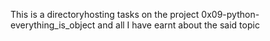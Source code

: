 This is a directoryhosting tasks on the project  0x09-python-everything_is_object and all I have earnt about the said topic
